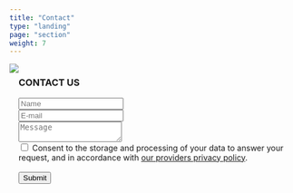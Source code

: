 ```yaml
---
title: "Contact"
type: "landing"
page: "section"
weight: 7
---
```


<div id="contact" class="col-lg-8 full-width-on-small-screens" style="display: flex;">
    <img src="/images/marmot-contact.svg" class="contact-marmot hide-on-small-screens">
    <div class="contact-us contact-area full-width-on-small-screens">
        <h3>CONTACT US</h3>
        <div class="form">
            <form class="contactform" action="https://formspree.io/f/mwpepeqw" method="POST" style="margin-bottom: 64px;">
                <input type="text" id="name" name="name" placeholder="Name" required class="inputform">
                <br>
                <input type="email" id="email" name="email" placeholder="E-mail" required class="inputform">
                <br>
                <textarea id="message" name="message" placeholder="Message" required class="textareaform"></textarea>
                <br>
                <div class="checkbox">
                    <input
                        aria-describedby="dpa-consent-description"
                        class="fs-checkbox"
                        id="dpa-consent"
                        name="dpa-consent"
                        required
                        type="checkbox"
                        value="consent"
                    />
                    <label for="dpa-consent">
                        Consent to the storage and processing of your data to answer your request, and in accordance with <a href="https://formspree.io/legal/privacy-policy/">our providers privacy policy</a>.
                    </label>
                </div>
                <br>
                <button class="buttonform" type="submit">Submit</button>
            </form>
        </div>
    </div>
</div>
